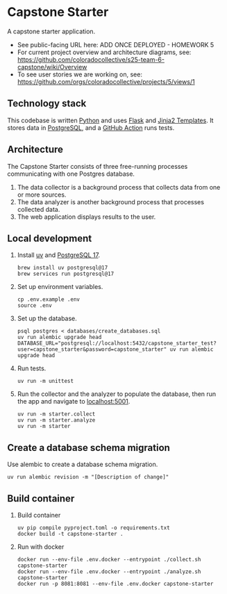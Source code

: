 # Capstone Starter

A capstone starter application. 
* See public-facing URL here: ADD ONCE DEPLOYED - HOMEWORK 5
* For current project overview and architecture diagrams, see: https://github.com/coloradocollective/s25-team-6-capstone/wiki/Overview
* To see user stories we are working on, see: https://github.com/orgs/coloradocollective/projects/5/views/1

## Technology stack

This codebase is written [Python](https://www.python.org/) and uses [Flask](https://flask.palletsprojects.com/) and
[Jinja2 Templates](https://jinja.palletsprojects.com/templates/).
It stores data in [PostgreSQL](https://www.postgresql.org/), and a [GitHub Action](https://github.com/features/actions)
runs tests.

## Architecture

The Capstone Starter consists of three free-running processes communicating with one Postgres database.

1. The data collector is a background process that collects data from one or more sources.
1. The data analyzer is another background process that processes collected data.
1. The web application displays results to the user.

## Local development

1. Install [uv](https://formulae.brew.sh/formula/uv) and [PostgreSQL 17](https://formulae.brew.sh/formula/postgresql@17).
   ```shell
   brew install uv postgresql@17
   brew services run postgresql@17
   ```

1. Set up environment variables.
   ```shell
   cp .env.example .env 
   source .env
   ```

1. Set up the database.
   ```shell
   psql postgres < databases/create_databases.sql
   uv run alembic upgrade head
   DATABASE_URL="postgresql://localhost:5432/capstone_starter_test?user=capstone_starter&password=capstone_starter" uv run alembic upgrade head
   ```

1. Run tests.
   ```shell
   uv run -m unittest
   ```

1. Run the collector and the analyzer to populate the database, then run the app and navigate to
   [localhost:5001](http://localhost:5001).
   ```shell
   uv run -m starter.collect
   uv run -m starter.analyze
   uv run -m starter
   ```

## Create a database schema migration

Use alembic to create a database schema migration.

```shell
uv run alembic revision -m "[Description of change]"
```

## Build container

1. Build container
   ```shell
   uv pip compile pyproject.toml -o requirements.txt
   docker build -t capstone-starter .
   ```

1. Run with docker
   ```shell
   docker run --env-file .env.docker --entrypoint ./collect.sh capstone-starter
   docker run --env-file .env.docker --entrypoint ./analyze.sh capstone-starter
   docker run -p 8081:8081 --env-file .env.docker capstone-starter
   ```   

